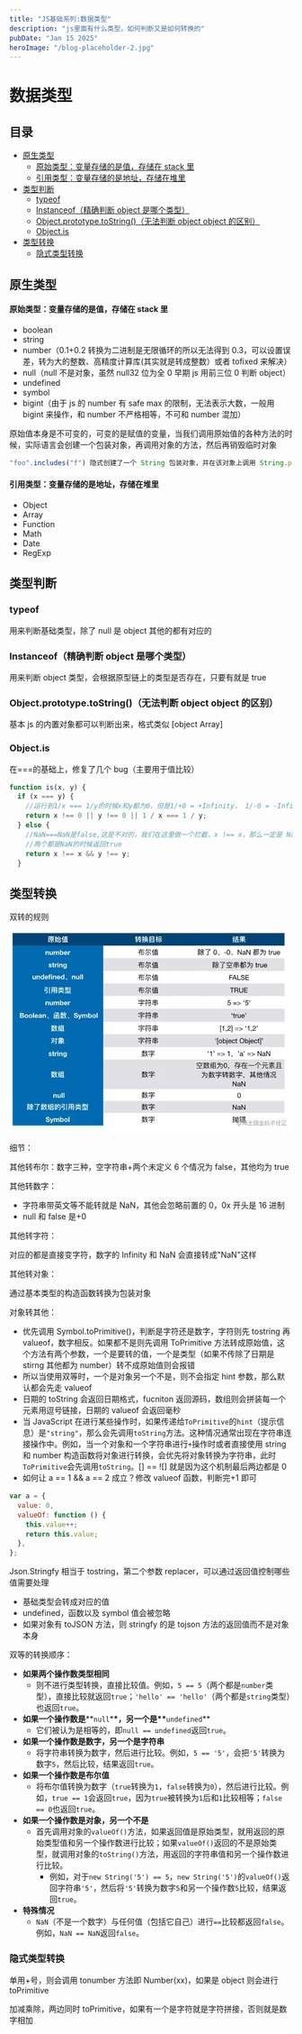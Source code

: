 ```yaml
---
title: "JS基础系列:数据类型"
description: "js里面有什么类型，如何判断又是如何转换的"
pubDate: "Jan 15 2025"
heroImage: "/blog-placeholder-2.jpg"
---
```


# 数据类型

## 目录

- [原生类型](#原生类型)
  - [原始类型：变量存储的是值，存储在 stack 里](#原始类型变量存储的是值存储在stack里)
  - [引用类型：变量存储的是地址，存储在堆里](#引用类型变量存储的是地址存储在堆里)
- [类型判断](#类型判断)
  - [typeof](#typeof)
  - [Instanceof（精确判断 object 是哪个类型）](#Instanceof精确判断object是哪个类型)
  - [Object.prototype.toString()（无法判断 object object 的区别）](#ObjectprototypetoString无法判断object-object的区别)
  - [Object.is](#Objectis)
- [类型转换](#类型转换)
  - [隐式类型转换](#隐式类型转换)

## 原生类型

#### 原始类型：变量存储的是值，存储在 stack 里

- boolean
- string
- number（0.1+0.2 转换为二进制是无限循环的所以无法得到 0.3，可以设置误差，转为大的整数、高精度计算库(其实就是转成整数）或者 tofixed 来解决）
- null（null 不是对象，虽然 null32 位为全 0 早期 js 用前三位 0 判断 object）
- undefined
- symbol
- bigint（由于 js 的 number 有 safe max 的限制，无法表示大数，一般用 bigint 来操作，和 number 不严格相等，不可和 number 混加）

原始值本身是不可变的，可变的是赋值的变量，当我们调用原始值的各种方法的时候，实际语言会创建一个包装对象，再调用对象的方法，然后再销毁临时对象

```javascript
"foo".includes("f") 隐式创建了一个 String 包装对象，并在该对象上调用 String.prototype.includes()
```

#### 引用类型：变量存储的是地址，存储在堆里

- Object
- Array
- Function
- Math
- Date
- RegExp

## 类型判断

### typeof

用来判断基础类型，除了 null 是 object 其他的都有对应的

### Instanceof（精确判断 object 是哪个类型）

用来判断 object 类型，会根据原型链上的类型是否存在，只要有就是 true

### Object.prototype.toString()（无法判断 object object 的区别）

基本 js 的内置对象都可以判断出来，格式类似 \[object Array] &#x20;

### Object.is

在===的基础上，修复了几个 bug（主要用于值比较）

```javascript
function is(x, y) {
  if (x === y) {
    //运行到1/x === 1/y的时候x和y都为0，但是1/+0 = +Infinity， 1/-0 = -Infinity, 是不一样的
    return x !== 0 || y !== 0 || 1 / x === 1 / y;
  } else {
    //NaN===NaN是false,这是不对的，我们在这里做一个拦截，x !== x，那么一定是 NaN, y 同理
    //两个都是NaN的时候返回true
    return x !== x && y !== y;
  }

```

## 类型转换

双转的规则

![](../../../public/image_VdE2K31lQY.png)

细节：

其他转布尔：数字三种，空字符串+两个未定义 6 个情况为 false，其他均为 true

其他转数字：

- 字符串带英文等不能转就是 NaN，其他会忽略前置的 0，0x 开头是 16 进制
- null 和 false 是+0

其他转字符：

对应的都是直接变字符，数字的 Infinity 和 NaN 会直接转成"NaN"这样

其他转对象：

通过基本类型的构造函数转换为包装对象

对象转其他：

- 优先调用 Symbol.toPrimitive()，判断是字符还是数字，字符则先 tostring 再 valueof，数字相反。如果都不是则先调用 ToPrimitive 方法转成原始值，这个方法有两个参数，一个是要转的值，一个是类型（如果不传除了日期是 stirng 其他都为 number）转不成原始值则会报错
- 所以当使用双等时，一个是对象另一个不是，则不会指定 hint 参数，那么默认都会先走 valueof
- 日期的 toString 会返回日期格式，fucniton 返回源码，数组则会拼装每一个元素用逗号链接，日期的 valueof 会返回毫秒
- 当 JavaScript 在进行某些操作时，如果传递给`ToPrimitive`的`hint`（提示信息）是`"string"`，那么会先调用`toString`方法。这种情况通常出现在字符串连接操作中。例如，当一个对象和一个字符串进行`+`操作时或者直接使用 string 和 number 构造函数将对象进行转换，会优先将对象转换为字符串，此时`ToPrimitive`会先调用`toString`。\[] == !\[] 就是因为这个机制最后两边都是 0
- 如何让 a == 1 && a == 2 成立？修改 valueof 函数，判断完+1 即可

```javascript
var a = {
  value: 0,
  valueOf: function () {
    this.value++;
    return this.value;
  },
};
```

Json.Stringfy 相当于 tostring，第二个参数 replacer，可以通过返回值控制哪些值需要处理

- 基础类型会转成对应的值
- undefined，函数以及 symbol 值会被忽略
- 如果对象有 toJSON 方法，则 stringfy 的是 tojson 方法的返回值而不是对象本身

双等的转换顺序：

- **如果两个操作数类型相同**
  - 则不进行类型转换，直接比较值。例如，`5 == 5`（两个都是`number`类型），直接比较就返回`true`；`'hello' == 'hello'`（两个都是`string`类型）也返回`true`。
- **如果一个操作数是**\*\*`null`\***\*，另一个是\*\***`undefined`\*\*
  - 它们被认为是相等的，即`null == undefined`返回`true`。
- **如果一个操作数是数字，另一个是字符串**
  - 将字符串转换为数字，然后进行比较。例如，`5 == '5'`，会把`'5'`转换为数字`5`，然后比较，结果返回`true`。
- **如果一个操作数是布尔值**
  - 将布尔值转换为数字（`true`转换为`1`，`false`转换为`0`），然后进行比较。例如，`true == 1`会返回`true`，因为`true`被转换为`1`后和`1`比较相等；`false == 0`也返回`true`。
- **如果一个操作数是对象，另一个不是**
  - 首先调用对象的`valueOf()`方法，如果返回值是原始类型，就用返回的原始类型值和另一个操作数进行比较；如果`valueOf()`返回的不是原始类型，就调用对象的`toString()`方法，用返回的字符串值和另一个操作数进行比较。
    - 例如，对于`new String('5') == 5`，`new String('5')`的`valueOf()`返回字符串`'5'`，然后将`'5'`转换为数字`5`和另一个操作数`5`比较，结果返回`true`。
- **特殊情况**
  - `NaN`（不是一个数字）与任何值（包括它自己）进行`==`比较都返回`false`。例如，`NaN == NaN`返回`false`。

### 隐式类型转换

单用+号，则会调用 tonumber 方法即 Number(xx)，如果是 object 则会进行 toPrimitive

加减乘除，两边同时 toPrimitive，如果有一个是字符就是字符拼接，否则就是数字相加
